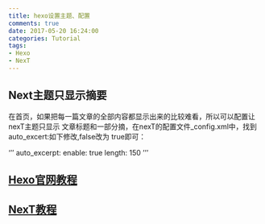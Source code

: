 ```yaml
---
title: hexo设置主题、配置
comments: true
date: 2017-05-20 16:24:00
categories: Tutorial
tags:
- Hexo
- NexT
---
```



## Next主题只显示摘要

在首页，如果把每一篇文章的全部内容都显示出来的比较难看，所以可以配置让nexT主题只显示
文章标题和一部分摘，在nexT的配置文件_config.xml中，找到auto_excert:如下修改,false改为
true即可： 

‘’’
auto_excerpt:
  enable: true
  length: 150
’’’

## [Hexo官网教程](https://hexo.io/zh-cn/docs/)  

## [NexT教程](http://theme-next.iissnan.com/getting-started.html)
